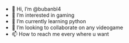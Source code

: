 - 👋 Hi, I’m @bubanbl4
- 👀 I’m interested in gaming
- 🌱 I’m currently learning python
- 💞️ I’m looking to collaborate on any videogame 
- 📫 How to reach me every where u want


<!---
bubanbl4/bubanbl4 is a ✨ special ✨ repository because its `README.md` (this file) appears on your GitHub profile.
You can click the Preview link to take a look at your changes.
--->
